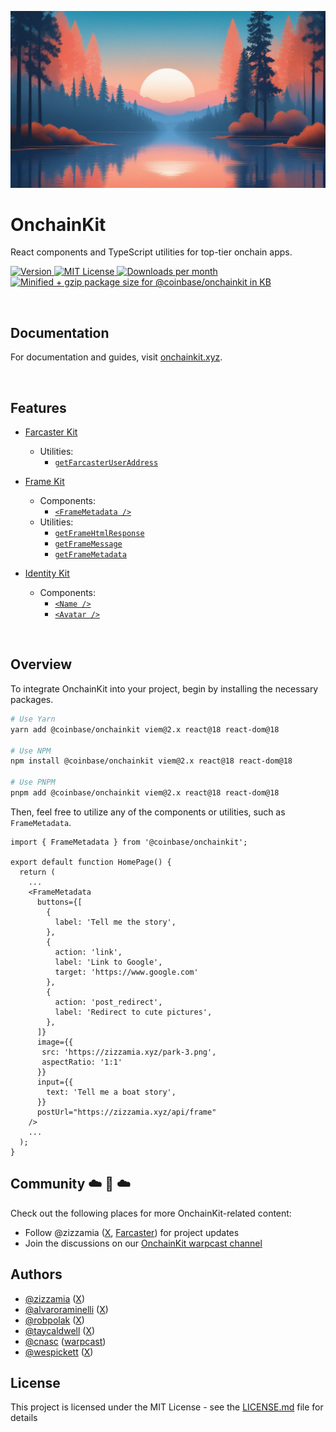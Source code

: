 <p align="center">
  <a href="https://onchainkit.xyz">
    <picture>
      <source media="(prefers-color-scheme: dark)" srcset="./site/docs/public/logo/v0-6.png">
      <img alt="OnchainKit logo vibes" src="./site/docs/public/logo/v0-6.png" width="auto">
    </picture>
  </a>
</p>

# OnchainKit

<p align="left">
  React components and TypeScript utilities for top-tier onchain apps.
<p>

<p align="left">
  <a href="https://www.npmjs.com/package/@coinbase/onchainkit" target="_blank" rel="noopener noreferrer">
    <picture>
      <source media="(prefers-color-scheme: dark)" srcset="https://img.shields.io/npm/v/@coinbase/onchainkit?colorA=21262d&colorB=21262d&style=flat">
      <img src="https://img.shields.io/npm/v/@coinbase/onchainkit?colorA=f6f8fa&colorB=f6f8fa&style=flat" alt="Version">
    </picture>
  </a>
  <a href="https://github.com/coinbase/onchainkit/blob/main/LICENSE.md" target="_blank" rel="noopener noreferrer">
    <picture>
      <source media="(prefers-color-scheme: dark)" srcset="https://img.shields.io/npm/l/@coinbase/onchainkit?colorA=21262d&colorB=21262d&style=flat">
      <img src="https://img.shields.io/npm/l/@coinbase/onchainkit?colorA=f6f8fa&colorB=f6f8fa&style=flat" alt="MIT License">
    </picture>
  </a>
  <a href="https://www.npmjs.com/package/@coinbase/onchainkit" target="_blank" rel="noopener noreferrer">
    <picture>
      <source media="(prefers-color-scheme: dark)" srcset="https://img.shields.io/npm/dm/@coinbase/onchainkit?colorA=21262d&colorB=21262d&style=flat">
      <img src="https://img.shields.io/npm/dm/@coinbase/onchainkit?colorA=f6f8fa&colorB=f6f8fa&style=flat" alt="Downloads per month">
    </picture>
  </a>
  <a href="https://bundlephobia.com/result?p=@coinbase/onchainkit" target="_blank" rel="noopener noreferrer">
    <picture>
      <source media="(prefers-color-scheme: dark)" srcset="https://flat.badgen.net/bundlephobia/minzip/@coinbase/onchainkit">
      <img width="146" height="20" src="https://flat.badgen.net/bundlephobia/minzip/@coinbase/onchainkit" alt="Minified + gzip package size for @coinbase/onchainkit in KB" class="badge--in-table"></a>
    </picture>
  </a>
</p>

<br />

## Documentation

For documentation and guides, visit [onchainkit.xyz](https://onchainkit.xyz/).

<br />

## Features

- [Farcaster Kit](https://onchainkit.xyz/farcasterkit/introduction)
  - Utilities:
    - [`getFarcasterUserAddress`](https://onchainkit.xyz/farcasterkit/get-farcaster-user-address)
- [Frame Kit](https://onchainkit.xyz/framekit/introduction)

  - Components:
    - [`<FrameMetadata />`](https://onchainkit.xyz/framekit/introduction#framemetadata-)
  - Utilities:
    - [`getFrameHtmlResponse`](https://onchainkit.xyz/framekit/introduction#getframehtmlresponseframemetadata)
    - [`getFrameMessage`](https://onchainkit.xyz/framekit/introduction#getframemessageframerequest)
    - [`getFrameMetadata`](https://onchainkit.xyz/framekit/introduction#getframemetadataframemetadata)

- [Identity Kit](https://onchainkit.xyz/identitykit/introduction)
  - Components:
    - [`<Name />`](https://onchainkit.xyz/identitykit/introduction#name)
    - [`<Avatar />`](https://onchainkit.xyz/identitykit/introduction#avatar)

<br />

## Overview

To integrate OnchainKit into your project, begin by installing the necessary packages.

```bash
# Use Yarn
yarn add @coinbase/onchainkit viem@2.x react@18 react-dom@18

# Use NPM
npm install @coinbase/onchainkit viem@2.x react@18 react-dom@18

# Use PNPM
pnpm add @coinbase/onchainkit viem@2.x react@18 react-dom@18
```

Then, feel free to utilize any of the components or utilities, such as `FrameMetadata`.

```tsx
import { FrameMetadata } from '@coinbase/onchainkit';

export default function HomePage() {
  return (
    ...
    <FrameMetadata
      buttons={[
        {
          label: 'Tell me the story',
        },
        {
          action: 'link',
          label: 'Link to Google',
          target: 'https://www.google.com'
        },
        {
          action: 'post_redirect',
          label: 'Redirect to cute pictures',
        },
      ]}
      image={{
       src: 'https://zizzamia.xyz/park-3.png',
       aspectRatio: '1:1'
      }}
      input={{
        text: 'Tell me a boat story',
      }}
      postUrl="https://zizzamia.xyz/api/frame"
    />
    ...
  );
}
```

## Community ☁️ 🌁 ☁️

Check out the following places for more OnchainKit-related content:

- Follow @zizzamia ([X](https://twitter.com/zizzamia), [Farcaster](https://warpcast.com/zizzamia)) for project updates
- Join the discussions on our [OnchainKit warpcast channel](https://warpcast.com/~/channel/onchainkit)

## Authors

- [@zizzamia](https://github.com/zizzamia.png) ([X](https://twitter.com/Zizzamia))
- [@alvaroraminelli](https://github.com/alvaroraminelli.png) ([X](https://twitter.com/alvaroraminelli))
- [@robpolak](https://github.com/robpolak.png) ([X](https://twitter.com/0xr0b_eth))
- [@taycaldwell](https://github.com/taycaldwell.png) ([X](https://twitter.com/taycaldwell_))
- [@cnasc](https://github.com/cnasc.png) ([warpcast](https://warpcast.com/cnasc))
- [@wespickett](https://github.com/wespickett.png) ([X](https://twitter.com/wespickett))

## License

This project is licensed under the MIT License - see the [LICENSE.md](LICENSE.md) file for details
